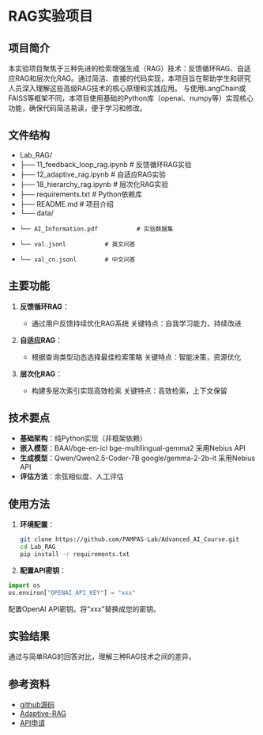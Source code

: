 # RAG实验项目
## 项目简介

本实验项目聚焦于三种先进的检索增强生成（RAG）技术：反馈循环RAG、自适应RAG和层次化RAG。通过简洁、直接的代码实现，本项目旨在帮助学生和研究人员深入理解这些高级RAG技术的核心原理和实践应用。
与使用LangChain或FAISS等框架不同，本项目使用基础的Python库（openai、numpy等）实现核心功能，确保代码简洁易读，便于学习和修改。

## 文件结构

- Lab_RAG/
- ├── 11_feedback_loop_rag.ipynb       # 反馈循环RAG实验
- ├── 12_adaptive_rag.ipynb            # 自适应RAG实验
- ├── 18_hierarchy_rag.ipynb           # 层次化RAG实验
- ├── requirements.txt                 # Python依赖库
- ├── README.md                        # 项目介绍
- └── data/
-     └── AI_Information.pdf           # 实验数据集
-     └── val.jsonl           # 英文问答
-     └── val_cn.jsonl        # 中文问答

## 主要功能

1. **反馈循环RAG**：
   - 通过用户反馈持续优化RAG系统
   关键特点：自我学习能力，持续改进

2. **自适应RAG**：
   - 根据查询类型动态选择最佳检索策略
   关键特点：智能决策，资源优化

3. **层次化RAG**：
   - 构建多层次索引实现高效检索
   关键特点：高效检索，上下文保留


## 技术要点

- **基础架构**：纯Python实现（非框架依赖）
- **嵌入模型**：BAAI/bge-en-icl  bge-multilingual-gemma2     采用Nebius API 
- **生成模型**：Qwen/Qwen2.5-Coder-7B  google/gemma-2-2b-it  采用Nebius API 
- **评估方法**：余弦相似度、人工评估

## 使用方法

1. **环境配置**：
   ```bash
   git clone https://github.com/PAMPAS-Lab/Advanced_AI_Course.git
   cd Lab_RAG
   pip install -r requirements.txt
   ```

2. **配置API密钥**：
  ```python
  import os
  os.environ["OPENAI_API_KEY"] = "xxx"
  ```
  配置OpenAI API密钥。将"xxx"替换成您的密钥。

## 实验结果

通过与简单RAG的回答对比，理解三种RAG技术之间的差异。

## 参考资料

- [github源码](https://github.com/FareedKhan-dev/all-rag-techniques#)
- [Adaptive-RAG](https://arxiv.org/abs/2403.14403)
- [API申请](https://nebius.com/)

